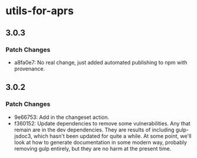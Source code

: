 # utils-for-aprs

## 3.0.3

### Patch Changes

- a8fa0e7: No real change, just added automated publishing to npm with provenance.

## 3.0.2

### Patch Changes

- 9e66753: Add in the changeset action.
- f360152: Update dependencies to remove some vulnerabilities. Any that remain are in the dev dependencies. They are results of including gulp-jsdoc3, which hasn't been updated for quite a while. At some point, we'll look at how to generate documentation in some modern way, probably removing gulp entirely, but they are no harm at the present time.
